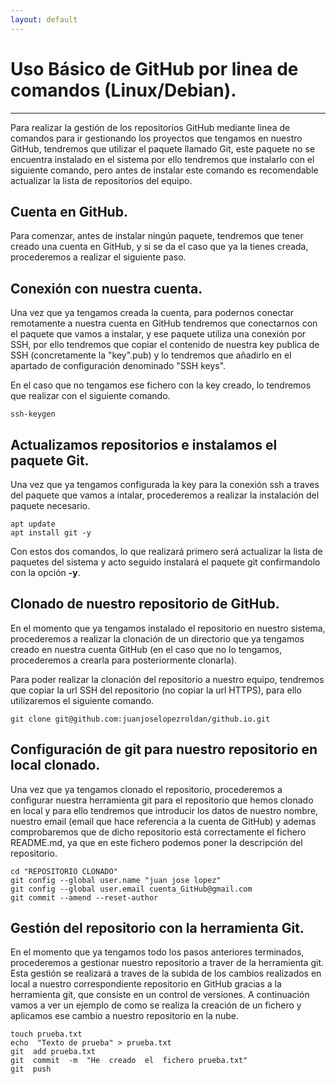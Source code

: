 ```yaml
---
layout: default
---
```


# [](#header-1)Uso Básico de GitHub por linea de comandos (Linux/Debian).
***
Para realizar la gestión de los repositorios GitHub mediante linea de comandos para ir gestionando los proyectos que tengamos en nuestro GitHub, tendremos que utilizar el paquete llamado Git, este paquete no se encuentra instalado en el sistema por ello tendremos que instalarlo con el siguiente comando, pero antes de instalar este comando es recomendable actualizar la lista de repositorios del equipo.

## [](#header-2)Cuenta en GitHub.
Para comenzar, antes de instalar ningún paquete, tendremos que tener creado una cuenta en GitHub, y si se da el caso que ya la tienes creada, procederemos a realizar el siguiente paso.

## [](#header-2)Conexión con nuestra cuenta.
Una vez que ya tengamos creada la cuenta, para podernos conectar remotamente a nuestra cuenta en GitHub tendremos que conectarnos con el paquete que vamos a instalar, y ese paquete utiliza una conexión por SSH, por ello tendremos que copiar el contenido de nuestra key publica de SSH (concretamente la "key".pub) y lo tendremos que añadirlo en el apartado de configuración denominado "SSH keys".

En el caso que no tengamos ese fichero con la key creado, lo tendremos que realizar con el siguiente comando.

```
ssh-keygen
```

## [](#header-2)Actualizamos repositorios e instalamos el paquete Git.
Una vez que ya tengamos configurada la key para la conexión ssh a traves del paquete que vamos a intalar, procederemos a realizar la instalación del paquete necesario.

```
apt update
apt install git -y
```

Con estos dos comandos, lo que realizará primero será actualizar la lista de paquetes del sistema y acto seguido instalará el paquete git confirmandolo con la opción **-y**.

## [](#header-2)Clonado de nuestro repositorio de GitHub.
En el momento que ya tengamos instalado el repositorio en nuestro sistema, procederemos a realizar la clonación de un directorio que ya tengamos creado en nuestra cuenta GitHub (en el caso que no lo tengamos, procederemos a crearla para posteriormente clonarla).

Para poder realizar la clonación del repositorio a nuestro equipo, tendremos que copiar la url SSH del repositorio (no copiar la url HTTPS), para ello utilizaremos el siguiente comando.

```
git clone git@github.com:juanjoselopezroldan/github.io.git
```

## [](#header-2)Configuración de git para nuestro repositorio en local clonado.
Una vez que ya tengamos clonado el repositorio, procederemos a configurar nuestra herramienta git para el repositorio que hemos clonado en local y para ello tendremos que introducir los datos de nuestro nombre, nuestro email (email que hace referencia a la cuenta de GitHub) y ademas comprobaremos que de dicho repositorio está correctamente el fichero README.md, ya que en este fichero podemos poner la descripción del repositorio.

```
cd "REPOSITORIO CLONADO"
git config --global user.name "juan jose lopez"
git config --global user.email cuenta_GitHub@gmail.com
git commit --amend --reset-author
```

## [](#header-2)Gestión del repositorio con la herramienta Git.
En el momento que ya tengamos todo los pasos anteriores terminados, procederemos a gestionar nuestro repositorio a traver de la herramienta git.
Esta gestión se realizará a traves de la subida de los cambios realizados en local a nuestro correspondiente repositorio en GitHub gracias a la herramienta git, que consiste en un control de versiones.
A continuación vamos a ver un ejemplo de como se realiza la creación de un fichero y aplicamos ese cambio a nuestro repositorio en la nube.

```
touch prueba.txt
echo  "Texto de prueba" > prueba.txt
git  add prueba.txt
git  commit  -m  "He  creado  el  fichero prueba.txt"
git  push
```


